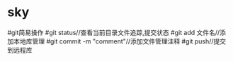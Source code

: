 # sky

#git简易操作
    #git status//查看当前目录文件追踪,提交状态
    #git add 文件名//添加本地库管理
    #git commit -m "comment"//添加文件管理注释
    #git push//提交到远程库